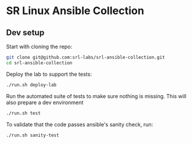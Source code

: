 # SR Linux Ansible Collection

## Dev setup

Start with cloning the repo:

```bash
git clone git@github.com:srl-labs/srl-ansible-collection.git
cd srl-ansible-collection
```

Deploy the lab to support the tests:

```bash
./run.sh deploy-lab
```

Run the automated suite of tests to make sure nothing is missing. This will also prepare a dev environment

```bash
./run.sh test
```

To validate that the code passes ansible's sanity check, run:

```bash
./run.sh sanity-test
```
